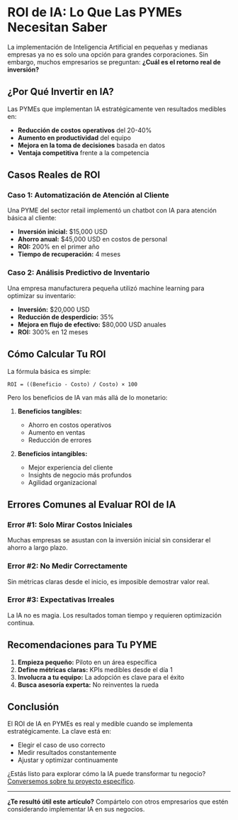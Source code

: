# ROI de IA: Lo Que Las PYMEs Necesitan Saber

La implementación de Inteligencia Artificial en pequeñas y medianas empresas ya no es solo una opción para grandes corporaciones. Sin embargo, muchos empresarios se preguntan: **¿Cuál es el retorno real de inversión?**

## ¿Por Qué Invertir en IA?

Las PYMEs que implementan IA estratégicamente ven resultados medibles en:

- **Reducción de costos operativos** del 20-40%
- **Aumento en productividad** del equipo
- **Mejora en la toma de decisiones** basada en datos
- **Ventaja competitiva** frente a la competencia

## Casos Reales de ROI

### Caso 1: Automatización de Atención al Cliente

Una PYME del sector retail implementó un chatbot con IA para atención básica al cliente:

- **Inversión inicial:** $15,000 USD
- **Ahorro anual:** $45,000 USD en costos de personal
- **ROI:** 200% en el primer año
- **Tiempo de recuperación:** 4 meses

### Caso 2: Análisis Predictivo de Inventario

Una empresa manufacturera pequeña utilizó machine learning para optimizar su inventario:

- **Inversión:** $20,000 USD
- **Reducción de desperdicio:** 35%
- **Mejora en flujo de efectivo:** $80,000 USD anuales
- **ROI:** 300% en 12 meses

## Cómo Calcular Tu ROI

La fórmula básica es simple:

```
ROI = ((Beneficio - Costo) / Costo) × 100
```

Pero los beneficios de IA van más allá de lo monetario:

1. **Beneficios tangibles:**
   - Ahorro en costos operativos
   - Aumento en ventas
   - Reducción de errores

2. **Beneficios intangibles:**
   - Mejor experiencia del cliente
   - Insights de negocio más profundos
   - Agilidad organizacional

## Errores Comunes al Evaluar ROI de IA

### Error #1: Solo Mirar Costos Iniciales

Muchas empresas se asustan con la inversión inicial sin considerar el ahorro a largo plazo.

### Error #2: No Medir Correctamente

Sin métricas claras desde el inicio, es imposible demostrar valor real.

### Error #3: Expectativas Irreales

La IA no es magia. Los resultados toman tiempo y requieren optimización continua.

## Recomendaciones para Tu PYME

1. **Empieza pequeño:** Piloto en un área específica
2. **Define métricas claras:** KPIs medibles desde el día 1
3. **Involucra a tu equipo:** La adopción es clave para el éxito
4. **Busca asesoría experta:** No reinventes la rueda

## Conclusión

El ROI de IA en PYMEs es real y medible cuando se implementa estratégicamente. La clave está en:

- Elegir el caso de uso correcto
- Medir resultados constantemente
- Ajustar y optimizar continuamente

¿Estás listo para explorar cómo la IA puede transformar tu negocio? [Conversemos sobre tu proyecto específico](/contacto.html).

---

**¿Te resultó útil este artículo?** Compártelo con otros empresarios que estén considerando implementar IA en sus negocios.